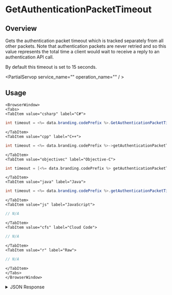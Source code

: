 # GetAuthenticationPacketTimeout
## Overview
Gets the authentication packet timeout which is tracked separately from all other packets. Note that authentication packets are never retried and so this value represents the total time a client would wait to receive a reply to an authentication API call.

By default this timeout is set to 15 seconds.

<PartialServop service_name="" operation_name="" / >

## Usage

```mdx-code-block
<BrowserWindow>
<Tabs>
<TabItem value="csharp" label="C#">
```

```csharp
int timeout = <%= data.branding.codePrefix %>.GetAuthenticationPacketTimeout();
```

```mdx-code-block
</TabItem>
<TabItem value="cpp" label="C++">
```

```cpp
int timeout = <%= data.branding.codePrefix %>->getAuthenticationPacketTimeout();
```

```mdx-code-block
</TabItem>
<TabItem value="objectivec" label="Objective-C">
```

```objectivec
int timeout = [<%= data.branding.codePrefix %> getAuthenticationPacketTimeout];
```

```mdx-code-block
</TabItem>
<TabItem value="java" label="Java">
```

```java
int timeout = <%= data.branding.codePrefix %>.getAuthenticationPacketTimeout();
```

```mdx-code-block
</TabItem>
<TabItem value="js" label="JavaScript">
```

```javascript
// N/A
```

```mdx-code-block
</TabItem>
<TabItem value="cfs" label="Cloud Code">
```

```javascript
// N/A
```

```mdx-code-block
</TabItem>
<TabItem value="r" label="Raw">
```

```javascript
// N/A
```

```mdx-code-block
</TabItem>
</Tabs>
</BrowserWindow>
```

<details>
<summary>JSON Response</summary>


</details>


